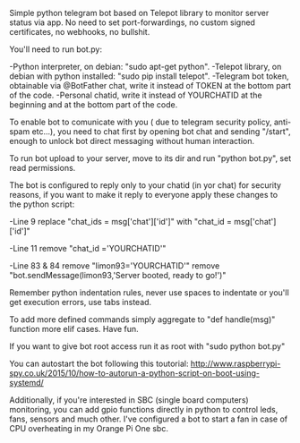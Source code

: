 Simple python telegram bot based on Telepot library to monitor server status via app. 
No need to set port-forwardings, no custom signed certificates, no webhooks, no bullshit.


You'll need to run bot.py:

-Python interpreter, on debian: "sudo apt-get python".
-Telepot library, on debian with python installed: "sudo pip install telepot".
-Telegram bot token, obtainable via @BotFather chat, write it instead of TOKEN at the bottom part of the code.
-Personal chatid, write it instead of YOURCHATID at the beginning and at the bottom part of the code.

To enable bot to comunicate with you ( due to telegram security policy, anti-spam etc...), 
you need to chat first by opening bot chat and sending "/start", enough to unlock bot direct messaging without human interaction.

To run bot upload to your server, move to its dir and run "python bot.py", set read permissions.

The bot is configured to reply only to your chatid (in yor chat) for security reasons, 
if you want to make it reply to everyone apply these changes to the python script:

-Line 9
replace "chat_ids = msg['chat']['id']" with "chat_id = msg['chat']['id']"

-Line 11
remove "chat_id ='YOURCHATID'"

-Line 83 & 84
remove "limon93='YOURCHATID'"
remove "bot.sendMessage(limon93,'Server booted, ready to go!')"


Remember python indentation rules, never use spaces to indentate or you'll get execution errors, use tabs instead.

To add more defined commands simply aggregate to "def handle(msg)" function more elif cases. Have fun.

If you want to give bot root access run it as root with "sudo python bot.py"

You can autostart the bot following this toutorial:
http://www.raspberrypi-spy.co.uk/2015/10/how-to-autorun-a-python-script-on-boot-using-systemd/

Additionally, if you're interested in SBC (single board computers) monitoring, you can add 
gpio functions directly in python to control leds, fans, sensors and much other.
I've configured a bot to start a fan in case of CPU overheating in my Orange Pi One sbc.